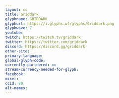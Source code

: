 ```yaml
---
layout: cc
title: Griddark
glyphname: GRIDDARK
glyphurl: https://i.glyphs.wf/glyphs/Griddark.png
glyphwave: 7
youtube:
twitch: https://twitch.tv/griddark
twitter: https://twitter.com/griddark
discord: https://discord.gg/griddark
other-site:
primary-language:
global-glyph-code:
currently-partnered: no
stream-currency-needed-for-glyph:
facebook:
mixer:
ccid: 80
alt-names:
---
```

